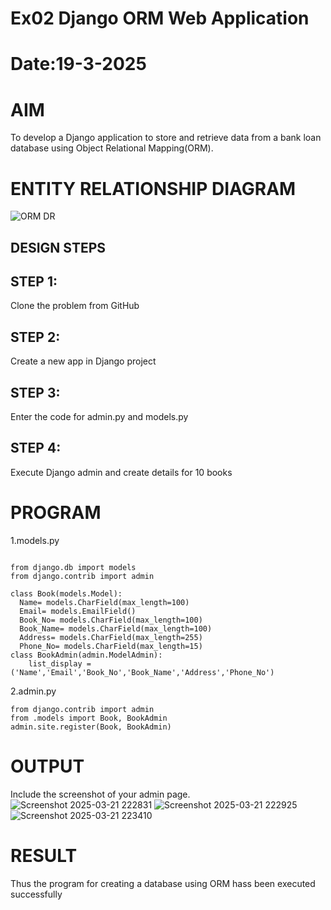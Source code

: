 # Ex02 Django ORM Web Application
# Date:19-3-2025
# AIM
To develop a Django application to store and retrieve data from a bank loan database using Object Relational Mapping(ORM).

# ENTITY RELATIONSHIP DIAGRAM

![ORM DR](https://github.com/user-attachments/assets/6c9d7cdd-b0e7-4b1e-aada-8872c8c98686)

## DESIGN STEPS
## STEP 1:
Clone the problem from GitHub

## STEP 2:
Create a new app in Django project

## STEP 3:
Enter the code for admin.py and models.py

## STEP 4:
Execute Django admin and create details for 10 books

# PROGRAM
1.models.py
```

from django.db import models
from django.contrib import admin

class Book(models.Model):
  Name= models.CharField(max_length=100)
  Email= models.EmailField()
  Book_No= models.CharField(max_length=100)
  Book_Name= models.CharField(max_length=100)
  Address= models.CharField(max_length=255)
  Phone_No= models.CharField(max_length=15)
class BookAdmin(admin.ModelAdmin):
    list_display = ('Name','Email','Book_No','Book_Name','Address','Phone_No')
```
2.admin.py
```
from django.contrib import admin
from .models import Book, BookAdmin
admin.site.register(Book, BookAdmin)
```
# OUTPUT
Include the screenshot of your admin page.
![Screenshot 2025-03-21 222831](https://github.com/user-attachments/assets/54967d66-5b96-44f6-9939-73329aa80f98)
![Screenshot 2025-03-21 222925](https://github.com/user-attachments/assets/4fd516ed-0291-47cd-b85e-27b3ccd92d72)
![Screenshot 2025-03-21 223410](https://github.com/user-attachments/assets/5cca681f-d165-49fe-abd0-35ef7a5343bd)


# RESULT
Thus the program for creating a database using ORM hass been executed successfully

